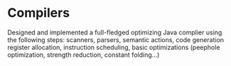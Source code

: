 # Compilers
Designed and implemented a full-fledged optimizing Java complier using the following steps:
  scanners, 
  parsers, 
  semantic actions,
  code generation
  register allocation,
  instruction scheduling,
  basic optimizations (peephole optimization, strength reduction, constant folding...)
